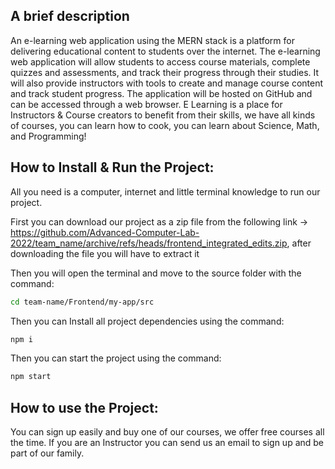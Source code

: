  ## A brief description
 An e-learning web application using the MERN stack is a platform for delivering educational content to students over the internet. The e-learning web application will allow students to access course materials, complete quizzes and assessments, and track their progress through their studies. It will also provide instructors with tools to create and manage course content and track student progress. The application will be hosted on GitHub and can be accessed through a web browser.
  E Learning is a place for Instructors & Course creators to benefit from their skills, we have all kinds of courses, you can learn how to cook, you can learn about Science, Math, and Programming!
  
  
 ## How to Install & Run the Project:
  All you need is a computer, internet and little terminal knowledge to run our project.
  
 First you can download our project as a zip file from the following link -> 
 https://github.com/Advanced-Computer-Lab-2022/team_name/archive/refs/heads/frontend_integrated_edits.zip,
  after downloading the file you will have to extract it
 
Then you will open the terminal and move to the source folder with the command:
```bash
cd team-name/Frontend/my-app/src
```
  
Then you can Install all project dependencies using the command:
```bash
npm i
```
	
Then you can start the project using the command:
```bash
npm start
```
  
 
## How to use the Project:
You can sign up easily and buy one of our courses, we offer free courses all the time.
If you are an Instructor you can send us an email to sign up and be part of our family.
